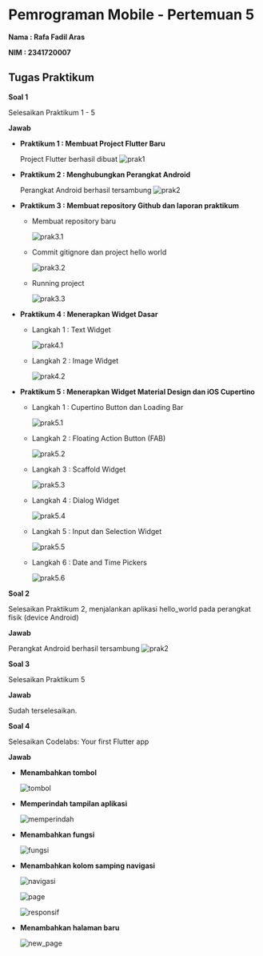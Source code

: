 # Pemrograman Mobile - Pertemuan 5

**Nama : Rafa Fadil Aras**

**NIM  : 2341720007**

## Tugas Praktikum 

**Soal 1**

Selesaikan Praktikum 1 - 5

**Jawab**

- **Praktikum 1 : Membuat Project Flutter Baru**
  
    Project Flutter berhasil dibuat
    ![prak1](img/prak1.png)

- **Praktikum 2 : Menghubungkan Perangkat Android**
    
    Perangkat Android berhasil tersambung
    ![prak2](img/prak2.jpg)

- **Praktikum 3 : Membuat repository Github dan laporan praktikum**
  
    - Membuat repository baru 
  
        ![prak3.1](img/prak3.1.png)

    - Commit gitignore dan project hello world
  
        ![prak3.2](img/prak3.2.png)

    - Running project 

        ![prak3.3](img/prak3.3.png)

- **Praktikum 4 : Menerapkan Widget Dasar**

    - Langkah 1 : Text Widget

        ![prak4.1](img/prak4.1.png)

    - Langkah 2 : Image Widget
  
        ![prak4.2](img/prak4.2.png)

- **Praktikum 5 : Menerapkan Widget Material Design dan iOS Cupertino**

    - Langkah 1 : Cupertino Button dan Loading Bar

        ![prak5.1](img/prak5.1.png)
    
    - Langkah 2 : Floating Action Button (FAB)

        ![prak5.2](img/prak5.2.png)
    
    - Langkah 3 : Scaffold Widget

        ![prak5.3](img/prak5.3.png)
    
    - Langkah 4 : Dialog Widget

        ![prak5.4](img/prak5.4.png)

    - Langkah 5 : Input dan Selection Widget

        ![prak5.5](img/prak5.5.png)
    
    - Langkah 6 : Date and Time Pickers

        ![prak5.6](img/prak5.6.png)

**Soal 2**

Selesaikan Praktikum 2, menjalankan aplikasi hello_world pada perangkat fisik (device Android)

**Jawab**

Perangkat Android berhasil tersambung
    ![prak2](img/prak2.jpg)

**Soal 3**

Selesaikan Praktikum 5 

**Jawab**

Sudah terselesaikan. 

**Soal 4**

Selesaikan Codelabs: Your first Flutter app

**Jawab**

- **Menambahkan tombol**
  
    ![tombol](img/menambahkan_tombol.gif)

- **Memperindah tampilan aplikasi**
  
    ![memperindah](img/memperindah.png)

- **Menambahkan fungsi**
  
    ![fungsi](img/menambahkan_fungsi.gif)

- **Menambahkan kolom samping navigasi**
  
    ![navigasi](img/navigasi_samping-1.gif)

    ![page](img/page.gif)

    ![responsif](img/responsif.gif)

- **Menambahkan halaman baru**

    ![new_page](img/new_page.gif)



